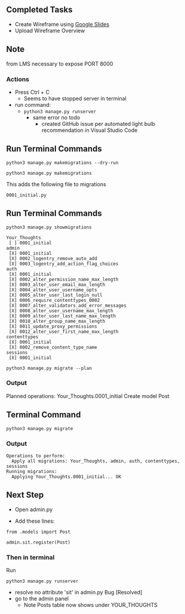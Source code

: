 ## Completed Tasks

- Create Wireframe using [Google Slides](https://www.google.com/slides/about/)
- Upload Wireframe Overview

## Note

from LMS 
necessary to expose PORT 8000

### Actions
- Press Ctrl + C
    - Seems to have stopped server in terminal
- run command:
    - `python3 manage.py runserver`
        - same error no todo
            - created GitHub issue 
                per automated light bulb recommendation
                in Visual Studio Code

## Run Terminal Commands

```
python3 manage.py makemigrations --dry-run
```

```
python3 manage.py makemigrations
```

This adds the following file to migrations

```
0001_initial.py
```

## Run Terminal Commands

```
python3 manage.py showmigrations
```

```
Your_Thoughts
 [ ] 0001_initial
admin
 [X] 0001_initial
 [X] 0002_logentry_remove_auto_add
 [X] 0003_logentry_add_action_flag_choices
auth
 [X] 0001_initial
 [X] 0002_alter_permission_name_max_length
 [X] 0003_alter_user_email_max_length
 [X] 0004_alter_user_username_opts
 [X] 0005_alter_user_last_login_null
 [X] 0006_require_contenttypes_0002
 [X] 0007_alter_validators_add_error_messages
 [X] 0008_alter_user_username_max_length
 [X] 0009_alter_user_last_name_max_length
 [X] 0010_alter_group_name_max_length
 [X] 0011_update_proxy_permissions
 [X] 0012_alter_user_first_name_max_length
contenttypes
 [X] 0001_initial
 [X] 0002_remove_content_type_name
sessions
 [X] 0001_initial
```

```
python3 manage.py migrate --plan
```

### Output
Planned operations:
Your_Thoughts.0001_initial
    Create model Post

## Terminal Command

```
python3 manage.py migrate
```

### Output

```
Operations to perform:
  Apply all migrations: Your_Thoughts, admin, auth, contenttypes, sessions
Running migrations:
  Applying Your_Thoughts.0001_initial... OK
```

## Next Step

- Open admin.py

- Add these lines:

```
from .models import Post

admin.sit.register(Post)
```

### Then in terminal

Run

```
python3 manage.py runserver
```

- resolve no attribute 'sit' in admin.py Bug [Resolved]
- go to the admin panel
    - Note Posts table now shows under YOUR_THOUGHTS